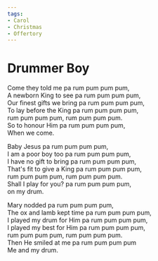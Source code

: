 ```yaml
---
tags:
- Carol
- Christmas
- Offertory
---
```


# Drummer Boy  
  
Come they told me pa rum pum pum pum,  
A newborn King to see pa rum pum pum pum,  
Our finest gifts we bring pa rum pum pum pum,  
To lay before the King pa rum pum pum pum,  
rum pum pum pum, rum pum pum pum.  
So to honour Him pa rum pum pum pum,  
When we come.  
  
Baby Jesus pa rum pum pum pum,  
I am a poor boy too pa rum pum pum pum,  
I have no gift to bring pa rum pum pum pum,  
That's fit to give a King pa rum pum pum pum,  
rum pum pum pum, rum pum pum pum.  
Shall I play for you? pa rum pum pum pum,  
on my drum.  
  
Mary nodded pa rum pum pum pum,  
The ox and lamb kept time pa rum pum pum pum,  
I played my drum for Him pa rum pum pum pum,  
I played my best for Him pa rum pum pum pum,  
rum pum pum pum, rum pum pum pum.  
Then He smiled at me pa rum pum pum pum  
Me and my drum.